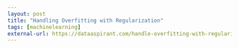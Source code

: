 ```yaml
---
layout: post
title: "Handling Overfitting with Regularization"
tags: [machinelearning]
external-url: https://dataaspirant.com/handle-overfitting-with-regularization/
---
```

